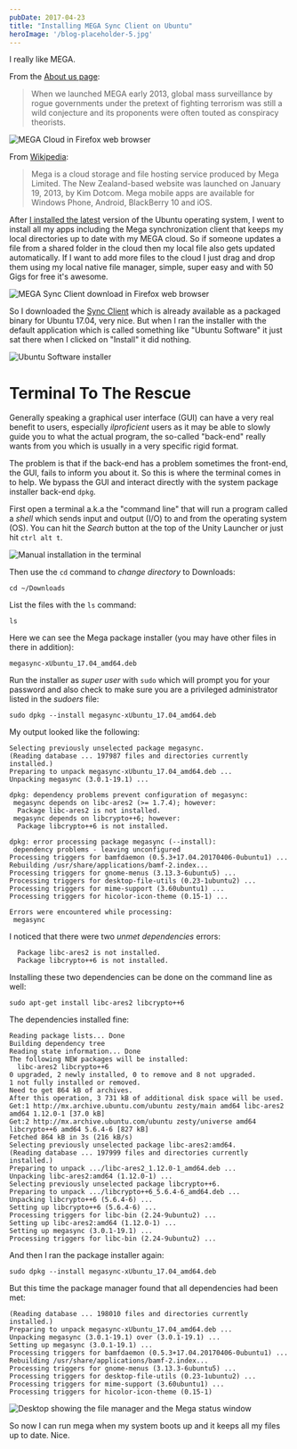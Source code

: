 ```yaml
---
pubDate: 2017-04-23
title: "Installing MEGA Sync Client on Ubuntu"
heroImage: '/blog-placeholder-5.jpg'
---
```


I really like MEGA.

From the [About us page](https://mega.nz/about):

> When we launched MEGA early 2013, global mass surveillance by rogue
> governments under the pretext of fighting terrorism was still a wild
> conjecture and its proponents were often touted as conspiracy theorists.

![MEGA Cloud in Firefox web browser][ui]

From [Wikipedia](https://en.wikipedia.org/wiki/Mega_%28service%29):

> Mega is a cloud storage and file hosting service produced by Mega Limited.
> The New Zealand-based website was launched on January 19, 2013, by Kim Dotcom.
> Mega mobile apps are available for Windows Phone, Android, BlackBerry 10 and iOS.

After [I installed the latest] version of the Ubuntu operating system, I went
to install all my apps including the Mega synchronization client that keeps
my local directories up to date with my MEGA cloud. So if someone updates a file
from a shared folder in the cloud then my local file also gets updated automatically.
If I want to add more files to the cloud I just drag and drop them using my local
native file manager, simple, super easy and with 50 Gigs for free it's awesome.

![MEGA Sync Client download in Firefox web browser][sync]

So I downloaded the [Sync Client] which is already available as a packaged binary
for Ubuntu 17.04, very nice. But when I ran the installer with the default application
which is called something like "Ubuntu Software" it just sat there when I clicked on
"Install" it did nothing.

![Ubuntu Software installer][installer]

# Terminal To The Rescue

Generally speaking a graphical user interface (GUI) can have a very real benefit
to users, especially *ilproficient* users as it may be able to slowly guide you
to what the actual program, the so-called "back-end" really wants from you which
is usually in a very specific rigid format.

The problem is that if the back-end has a problem sometimes the front-end, the
GUI, fails to inform you about it. So this is where the terminal comes in to help.
We bypass the GUI and interact directly with the system package installer back-end
``dpkg``.

First open a terminal a.k.a the "command line" that will run a program called a
*shell* which sends input and output (I/O) to and from the operating system (OS).
You can hit the *Search* button at the top of the Unity Launcher or just hit
``ctrl alt t``.

![Manual installation in the terminal][terminal]

Then use the ``cd`` command to *change directory* to Downloads:

    cd ~/Downloads

List the files with the ``ls`` command:

    ls

Here we can see the Mega package installer (you may have other files in there
in addition):

    megasync-xUbuntu_17.04_amd64.deb

Run the installer as *super user* with ``sudo`` which will prompt you for your
password and also check to make sure you are a privileged administrator listed in
the *sudoers* file:

    sudo dpkg --install megasync-xUbuntu_17.04_amd64.deb

My output looked like the following:

    Selecting previously unselected package megasync.
    (Reading database ... 197987 files and directories currently installed.)
    Preparing to unpack megasync-xUbuntu_17.04_amd64.deb ...
    Unpacking megasync (3.0.1-19.1) ...

    dpkg: dependency problems prevent configuration of megasync:
     megasync depends on libc-ares2 (>= 1.7.4); however:
      Package libc-ares2 is not installed.
     megasync depends on libcrypto++6; however:
      Package libcrypto++6 is not installed.

    dpkg: error processing package megasync (--install):
     dependency problems - leaving unconfigured
    Processing triggers for bamfdaemon (0.5.3+17.04.20170406-0ubuntu1) ...
    Rebuilding /usr/share/applications/bamf-2.index...
    Processing triggers for gnome-menus (3.13.3-6ubuntu5) ...
    Processing triggers for desktop-file-utils (0.23-1ubuntu2) ...
    Processing triggers for mime-support (3.60ubuntu1) ...
    Processing triggers for hicolor-icon-theme (0.15-1) ...

    Errors were encountered while processing:
     megasync

I noticed that there were two *unmet dependencies* errors:

      Package libc-ares2 is not installed.
      Package libcrypto++6 is not installed.

Installing these two dependencies can be done on the command line as well:

    sudo apt-get install libc-ares2 libcrypto++6

The dependencies installed fine:

    Reading package lists... Done
    Building dependency tree
    Reading state information... Done
    The following NEW packages will be installed:
      libc-ares2 libcrypto++6
    0 upgraded, 2 newly installed, 0 to remove and 8 not upgraded.
    1 not fully installed or removed.
    Need to get 864 kB of archives.
    After this operation, 3 731 kB of additional disk space will be used.
    Get:1 http://mx.archive.ubuntu.com/ubuntu zesty/main amd64 libc-ares2 amd64 1.12.0-1 [37.0 kB]
    Get:2 http://mx.archive.ubuntu.com/ubuntu zesty/universe amd64 libcrypto++6 amd64 5.6.4-6 [827 kB]
    Fetched 864 kB in 3s (216 kB/s)
    Selecting previously unselected package libc-ares2:amd64.
    (Reading database ... 197999 files and directories currently installed.)
    Preparing to unpack .../libc-ares2_1.12.0-1_amd64.deb ...
    Unpacking libc-ares2:amd64 (1.12.0-1) ...
    Selecting previously unselected package libcrypto++6.
    Preparing to unpack .../libcrypto++6_5.6.4-6_amd64.deb ...
    Unpacking libcrypto++6 (5.6.4-6) ...
    Setting up libcrypto++6 (5.6.4-6) ...
    Processing triggers for libc-bin (2.24-9ubuntu2) ...
    Setting up libc-ares2:amd64 (1.12.0-1) ...
    Setting up megasync (3.0.1-19.1) ...
    Processing triggers for libc-bin (2.24-9ubuntu2) ...

And then I ran the package installer again:

    sudo dpkg --install megasync-xUbuntu_17.04_amd64.deb

But this time the package manager found that all dependencies had been met:

    (Reading database ... 198010 files and directories currently installed.)
    Preparing to unpack megasync-xUbuntu_17.04_amd64.deb ...
    Unpacking megasync (3.0.1-19.1) over (3.0.1-19.1) ...
    Setting up megasync (3.0.1-19.1) ...
    Processing triggers for bamfdaemon (0.5.3+17.04.20170406-0ubuntu1) ...
    Rebuilding /usr/share/applications/bamf-2.index...
    Processing triggers for gnome-menus (3.13.3-6ubuntu5) ...
    Processing triggers for desktop-file-utils (0.23-1ubuntu2) ...
    Processing triggers for mime-support (3.60ubuntu1) ...
    Processing triggers for hicolor-icon-theme (0.15-1)

![Desktop showing the file manager and the Mega status window][desktop]

So now I can run mega when my system boots up and it keeps all my files up to
date. Nice.


[installer]: http://stevenmichael.almeroth.net/img/mega/installer.png "Ubuntu Software installer"
[terminal]:  http://stevenmichael.almeroth.net/img/mega/terminal.png  "Manual installation in the terminal"
[desktop]:   http://stevenmichael.almeroth.net/img/mega/desktop.png   "Desktop showing the file manager and the Mega status window"
[sync]:      http://stevenmichael.almeroth.net/img/mega/sync.png      "MEGA Sync Client download in Firefox web browser"
[ui]:        http://stevenmichael.almeroth.net/img/mega/ui.png        "MEGA Cloud in Firefox web browser"
[Sync Client]: https://mega.nz/sync
[I installed the latest]: /post/ubuntu-1704/
